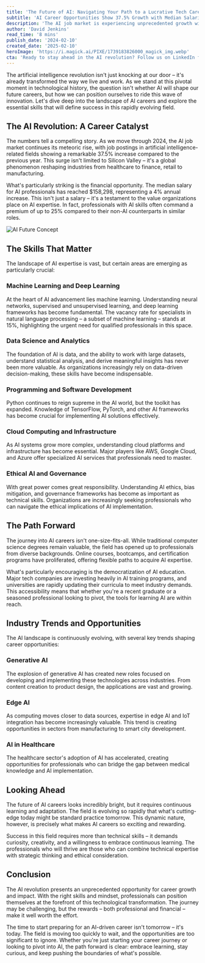 ```yaml
---
title: 'The Future of AI: Navigating Your Path to a Lucrative Tech Career in 2024 and Beyond'
subtitle: 'AI Career Opportunities Show 37.5% Growth with Median Salaries Reaching $158,298'
description: 'The AI job market is experiencing unprecedented growth with a 37.5% increase in job postings and median salaries reaching $158,298. Discover the essential skills, from machine learning to ethical AI, that will define success in this rapidly evolving field. Learn about emerging trends in generative AI, edge computing, and healthcare, and how to position yourself for a rewarding career in artificial intelligence.'
author: 'David Jenkins'
read_time: '8 mins'
publish_date: '2024-02-10'
created_date: '2025-02-10'
heroImage: 'https://i.magick.ai/PIXE/1739183826000_magick_img.webp'
cta: 'Ready to stay ahead in the AI revolution? Follow us on LinkedIn for daily insights, job market updates, and expert perspectives on navigating your tech career journey!'
---
```


The artificial intelligence revolution isn't just knocking at our door – it's already transformed the way we live and work. As we stand at this pivotal moment in technological history, the question isn't whether AI will shape our future careers, but how we can position ourselves to ride this wave of innovation. Let's dive deep into the landscape of AI careers and explore the essential skills that will define success in this rapidly evolving field.

## The AI Revolution: A Career Catalyst

The numbers tell a compelling story. As we move through 2024, the AI job market continues its meteoric rise, with job postings in artificial intelligence-related fields showing a remarkable 37.5% increase compared to the previous year. This surge isn't limited to Silicon Valley – it's a global phenomenon reshaping industries from healthcare to finance, retail to manufacturing.

What's particularly striking is the financial opportunity. The median salary for AI professionals has reached $158,298, representing a 4% annual increase. This isn't just a salary – it's a testament to the value organizations place on AI expertise. In fact, professionals with AI skills often command a premium of up to 25% compared to their non-AI counterparts in similar roles.

![AI Future Concept](https://i.magick.ai/PIXE/1739183826003_magick_img.webp)

## The Skills That Matter

The landscape of AI expertise is vast, but certain areas are emerging as particularly crucial:

### Machine Learning and Deep Learning
At the heart of AI advancement lies machine learning. Understanding neural networks, supervised and unsupervised learning, and deep learning frameworks has become fundamental. The vacancy rate for specialists in natural language processing – a subset of machine learning – stands at 15%, highlighting the urgent need for qualified professionals in this space.

### Data Science and Analytics
The foundation of AI is data, and the ability to work with large datasets, understand statistical analysis, and derive meaningful insights has never been more valuable. As organizations increasingly rely on data-driven decision-making, these skills have become indispensable.

### Programming and Software Development
Python continues to reign supreme in the AI world, but the toolkit has expanded. Knowledge of TensorFlow, PyTorch, and other AI frameworks has become crucial for implementing AI solutions effectively.

### Cloud Computing and Infrastructure
As AI systems grow more complex, understanding cloud platforms and infrastructure has become essential. Major players like AWS, Google Cloud, and Azure offer specialized AI services that professionals need to master.

### Ethical AI and Governance
With great power comes great responsibility. Understanding AI ethics, bias mitigation, and governance frameworks has become as important as technical skills. Organizations are increasingly seeking professionals who can navigate the ethical implications of AI implementation.

## The Path Forward

The journey into AI careers isn't one-size-fits-all. While traditional computer science degrees remain valuable, the field has opened up to professionals from diverse backgrounds. Online courses, bootcamps, and certification programs have proliferated, offering flexible paths to acquire AI expertise.

What's particularly encouraging is the democratization of AI education. Major tech companies are investing heavily in AI training programs, and universities are rapidly updating their curricula to meet industry demands. This accessibility means that whether you're a recent graduate or a seasoned professional looking to pivot, the tools for learning AI are within reach.

## Industry Trends and Opportunities

The AI landscape is continuously evolving, with several key trends shaping career opportunities:

### Generative AI
The explosion of generative AI has created new roles focused on developing and implementing these technologies across industries. From content creation to product design, the applications are vast and growing.

### Edge AI
As computing moves closer to data sources, expertise in edge AI and IoT integration has become increasingly valuable. This trend is creating opportunities in sectors from manufacturing to smart city development.

### AI in Healthcare
The healthcare sector's adoption of AI has accelerated, creating opportunities for professionals who can bridge the gap between medical knowledge and AI implementation.

## Looking Ahead

The future of AI careers looks incredibly bright, but it requires continuous learning and adaptation. The field is evolving so rapidly that what's cutting-edge today might be standard practice tomorrow. This dynamic nature, however, is precisely what makes AI careers so exciting and rewarding.

Success in this field requires more than technical skills – it demands curiosity, creativity, and a willingness to embrace continuous learning. The professionals who will thrive are those who can combine technical expertise with strategic thinking and ethical consideration.

## Conclusion

The AI revolution presents an unprecedented opportunity for career growth and impact. With the right skills and mindset, professionals can position themselves at the forefront of this technological transformation. The journey may be challenging, but the rewards – both professional and financial – make it well worth the effort.

The time to start preparing for an AI-driven career isn't tomorrow – it's today. The field is moving too quickly to wait, and the opportunities are too significant to ignore. Whether you're just starting your career journey or looking to pivot into AI, the path forward is clear: embrace learning, stay curious, and keep pushing the boundaries of what's possible.